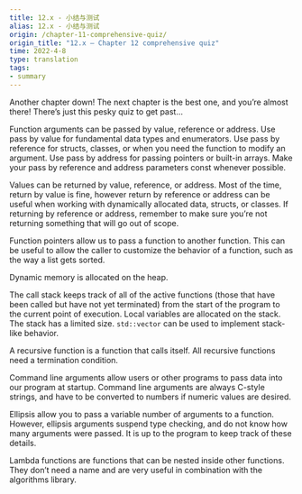 ```yaml
---
title: 12.x - 小结与测试
alias: 12.x - 小结与测试
origin: /chapter-11-comprehensive-quiz/
origin_title: "12.x — Chapter 12 comprehensive quiz"
time: 2022-4-8
type: translation
tags:
- summary
---
```


Another chapter down! The next chapter is the best one, and you’re almost there! There’s just this pesky quiz to get past…

Function arguments can be passed by value, reference or address. Use pass by value for fundamental data types and enumerators. Use pass by reference for structs, classes, or when you need the function to modify an argument. Use pass by address for passing pointers or built-in arrays. Make your pass by reference and address parameters const whenever possible.

Values can be returned by value, reference, or address. Most of the time, return by value is fine, however return by reference or address can be useful when working with dynamically allocated data, structs, or classes. If returning by reference or address, remember to make sure you’re not returning something that will go out of scope.

Function pointers allow us to pass a function to another function. This can be useful to allow the caller to customize the behavior of a function, such as the way a list gets sorted.

Dynamic memory is allocated on the heap.

The call stack keeps track of all of the active functions (those that have been called but have not yet terminated) from the start of the program to the current point of execution. Local variables are allocated on the stack. The stack has a limited size. `std::vector` can be used to implement stack-like behavior.

A recursive function is a function that calls itself. All recursive functions need a termination condition.

Command line arguments allow users or other programs to pass data into our program at startup. Command line arguments are always C-style strings, and have to be converted to numbers if numeric values are desired.

Ellipsis allow you to pass a variable number of arguments to a function. However, ellipsis arguments suspend type checking, and do not know how many arguments were passed. It is up to the program to keep track of these details.

Lambda functions are functions that can be nested inside other functions. They don’t need a name and are very useful in combination with the algorithms library.